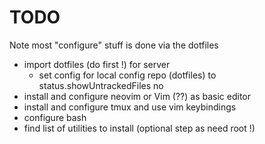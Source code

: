 # TODO

Note most "configure" stuff is done via the dotfiles

- import dotfiles (do first !) for server
  - set config for local config repo (dotfiles) to status.showUntrackedFiles no
- install and configure neovim or Vim (??) as basic editor
- install and configure tmux and use vim keybindings
- configure bash
- find list of utilities to install (optional step as need root !)